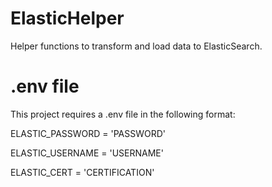 # ElasticHelper
Helper functions to transform and load data to ElasticSearch. 

# .env file
This project requires a .env file in the following format:

ELASTIC_PASSWORD = 'PASSWORD'

ELASTIC_USERNAME = 'USERNAME'

ELASTIC_CERT = 'CERTIFICATION'

